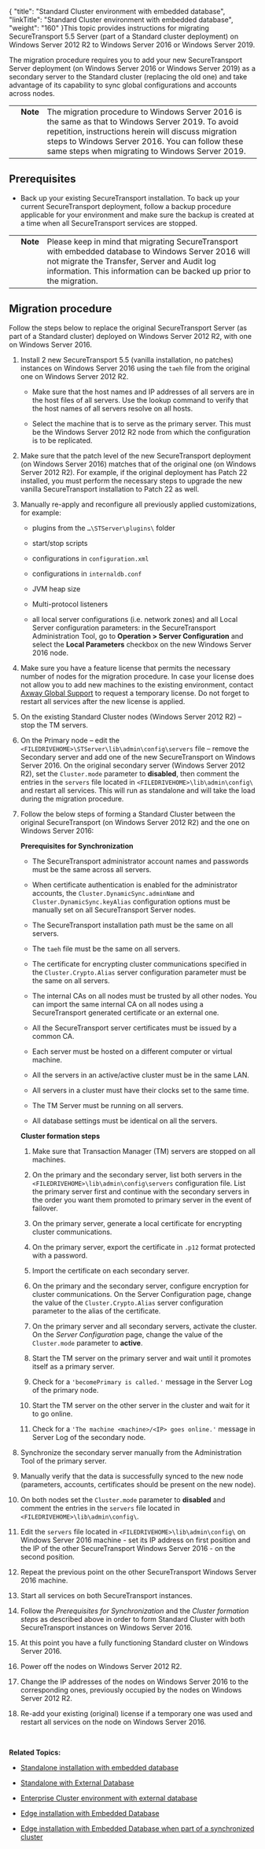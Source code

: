 {
    "title": "Standard Cluster environment with embedded database",
    "linkTitle": "Standard Cluster environment with embedded database",
    "weight": "160"
}This topic provides instructions for migrating SecureTransport 5.5 Server (part of a Standard cluster deployment) on Windows Server 2012 R2 to Windows Server 2016 or Windows Server 2019.

The migration procedure requires you to add your new SecureTransport Server deployment (on Windows Server 2016 or Windows Server 2019) as a secondary server to the Standard cluster (replacing the old one) and take advantage of its capability to sync global configurations and accounts across nodes.

<table cellpadding="0" cellspacing="0">
   <col/>
   <col/>
   <col/>
      <tr>
         <td valign="top">         </td>
         <td valign="top"><span><b>Note</b></span>
         </td>
         <td data-mc-autonum="&lt;b&gt;Note&lt;/b&gt;" valign="top">The migration procedure to Windows Server 2016 is the same as that to Windows Server 2019. To avoid repetition, instructions herein will discuss migration steps to Windows Server 2016. You can follow these same steps when migrating to Windows Server 2019.         </td>
      </tr>
</table>

## Prerequisites

-   Back up your existing SecureTransport installation. To back up your current SecureTransport deployment, follow a backup procedure applicable for your environment and make sure the backup is created at a time when all SecureTransport services are stopped.

<table cellpadding="0" cellspacing="0">
   <col/>
   <col/>
   <col/>
      <tr>
         <td valign="top">         </td>
         <td valign="top"><span><b>Note</b></span>
         </td>
         <td data-mc-autonum="&lt;b&gt;Note&lt;/b&gt;" valign="top"> Please keep in mind that migrating <span>SecureTransport</span> with embedded database to Windows Server 2016 will not migrate the Transfer, Server and Audit log information. This information can be backed up prior to the migration.         </td>
      </tr>
</table>

## Migration procedure

Follow the steps below to replace the original SecureTransport Server (as part of a Standard cluster) deployed on Windows Server 2012 R2, with one on Windows Server 2016.

1.  Install 2 new SecureTransport 5.5 (vanilla installation, no patches) instances on Windows Server 2016 using the `taeh` file from the original one on Windows Server 2012 R2.
    -   Make sure that the host names and IP addresses of all servers are in the host files of all servers. Use the lookup command to verify that the host names of all servers resolve on all hosts.
    -   Select the machine that is to serve as the primary server. This must be the Windows Server 2012 R2 node from which the configuration is to be replicated.
2.  Make sure that the patch level of the new SecureTransport deployment (on Windows Server 2016) matches that of the original one (on Windows Server 2012 R2). For example, if the original deployment has Patch 22 installed, you must perform the necessary steps to upgrade the new vanilla SecureTransport installation to Patch 22 as well.
3.  Manually re-apply and reconfigure all previously applied customizations, for example:  
    
    -   plugins from the `…\STServer\plugins\` folder
    -   start/stop scripts
    -   configurations in `configuration.xml`
    -   configurations in `internaldb.conf`
    -   JVM heap size
    -   Multi-protocol listeners
    -   all local server configurations (i.e. network zones) and all Local Server configuration parameters: in the SecureTransport Administration Tool, go to **Operation > Server Configuration** and select the **Local Parameters** checkbox on the new Windows Server 2016 node.
4.  Make sure you have a feature license that permits the necessary number of nodes for the migration procedure. In case your license does not allow you to add new machines to the existing environment, contact [Axway Global Support](https://support.axway.com/ "Axway Global Support") to request a temporary license. Do not forget to restart all services after the new license is applied.
5.  On the existing Standard Cluster nodes (Windows Server 2012 R2) – stop the TM servers.
6.  On the Primary node – edit the `<FILEDRIVEHOME>\STServer\lib\admin\config\servers` file – remove the Secondary server and add one of the new SecureTransport on Windows Server 2016. On the original secondary server (Windows Server 2012 R2), set the `Cluster.mode` parameter to **disabled**, then comment the entries in the `servers` file located in `<FILEDRIVEHOME>\lib\admin\config\` and restart all services. This will run as standalone and will take the load during the migration procedure.
7.  Follow the below steps of forming a Standard Cluster between the original SecureTransport (on Windows Server 2012 R2) and the one on Windows Server 2016:  
      
    **<span id="prerequisite"></span>Prerequisites for Synchronization**  
    -   The SecureTransport administrator account names and passwords must be the same across all servers.
    -   When certificate authentication is enabled for the administrator accounts, the `Cluster.DynamicSync.adminName` and `Cluster.DynamicSync.keyAlias` configuration options must be manually set on all SecureTransport Server nodes.
    -   The SecureTransport installation path must be the same on all servers.
    -   The `taeh` file must be the same on all servers.
    -   The certificate for encrypting cluster communications specified in the `Cluster.Crypto.Alias` server configuration parameter must be the same on all servers.
    -   The internal CAs on all nodes must be trusted by all other nodes. You can import the same internal CA on all nodes using a SecureTransport generated certificate or an external one.
    -   All the SecureTransport server certificates must be issued by a common CA.
    -   Each server must be hosted on a different computer or virtual machine.
    -   All the servers in an active/active cluster must be in the same LAN.
    -   All servers in a cluster must have their clocks set to the same time.
    -   The TM Server must be running on all servers.
    -   All database settings must be identical on all the servers.

      
      
    <span id="form_cluster"></span>**Cluster formation steps**
      
    
    1.  Make sure that Transaction Manager (TM) servers are stopped on all machines.
    2.  On the primary and the secondary server, list both servers in the `<FILEDRIVEHOME>\lib\admin\config\servers` configuration file. List the primary server first and continue with the secondary servers in the order you want them promoted to primary server in the event of failover.
    3.  On the primary server, generate a local certificate for encrypting cluster communications.
    4.  On the primary server, export the certificate in `.p12` format protected with a password.
    5.  Import the certificate on each secondary server.
    6.  On the primary and the secondary server, configure encryption for cluster communications. On the Server Configuration page, change the value of the `Cluster.Crypto.Alias` server configuration parameter to the alias of the certificate.
    7.  On the primary server and all secondary servers, activate the cluster. On the *Server Configuration* page, change the value of the `Cluster.mode` parameter to **active**.
    8.  Start the TM server on the primary server and wait until it promotes itself as a primary server.
    9.  Check for a `'becomePrimary is called.'` message in the Server Log of the primary node.
    10. Start the TM server on the other server in the cluster and wait for it to go online.
    11. Check for a `'The machine <machine>/<IP> goes online.'` message in Server Log of the secondary node.
8.  Synchronize the secondary server manually from the Administration Tool of the primary server.
9.  Manually verify that the data is successfully synced to the new node (parameters, accounts, certificates should be present on the new node).
10. On both nodes set the `Cluster.mode` parameter to **disabled** and comment the entries in the `servers` file located in `<FILEDRIVEHOME>\lib\admin\config\`.
11. Edit the `servers` file located in `<FILEDRIVEHOME>\lib\admin\config\` on Windows Server 2016 machine - set its IP address on first position and the IP of the other SecureTransport Windows Server 2016 - on the second position.
12. Repeat the previous point on the other SecureTransport Windows Server 2016 machine.
13. Start all services on both SecureTransport instances.
14. Follow the *Prerequisites for Synchronization* and the *Cluster formation steps* as described above in order to form Standard Cluster with both SecureTransport instances on Windows Server 2016.
15. At this point you have a fully functioning Standard cluster on Windows Server 2016.
16. Power off the nodes on Windows Server 2012 R2.
17. Change the IP addresses of the nodes on Windows Server 2016 to the corresponding ones, previously occupied by the nodes on Windows Server 2012 R2.
18. Re-add your existing (original) license if a temporary one was used and restart all services on the node on Windows Server 2016.

 

**Related Topics:**

-   [Standalone installation with embedded database](../standalone-mysql)
-   [Standalone with External Database](../standalone-ext-db)
-   [Enterprise Cluster environment with external database](../lec-ext-db)
-   [Edge installation with Embedded Database](../edge-mysql)
-   [Edge installation with Embedded Database when part of a synchronized cluster](../edge-synced-mysql)
